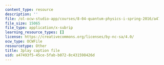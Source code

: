 ```yaml
---
content_type: resource
description: ''
file: /ol-ocw-studio-app/courses/8-04-quantum-physics-i-spring-2016/a47493f545ce5fabb0728c431598426d_Ex_fFlwZoM0.vtt
file_size: 15065
file_type: application/x-subrip
learning_resource_types: []
license: https://creativecommons.org/licenses/by-nc-sa/4.0/
ocw_type: OCWFile
resourcetype: Other
title: 3play caption file
uid: a47493f5-45ce-5fab-b072-8c431598426d
---
```

